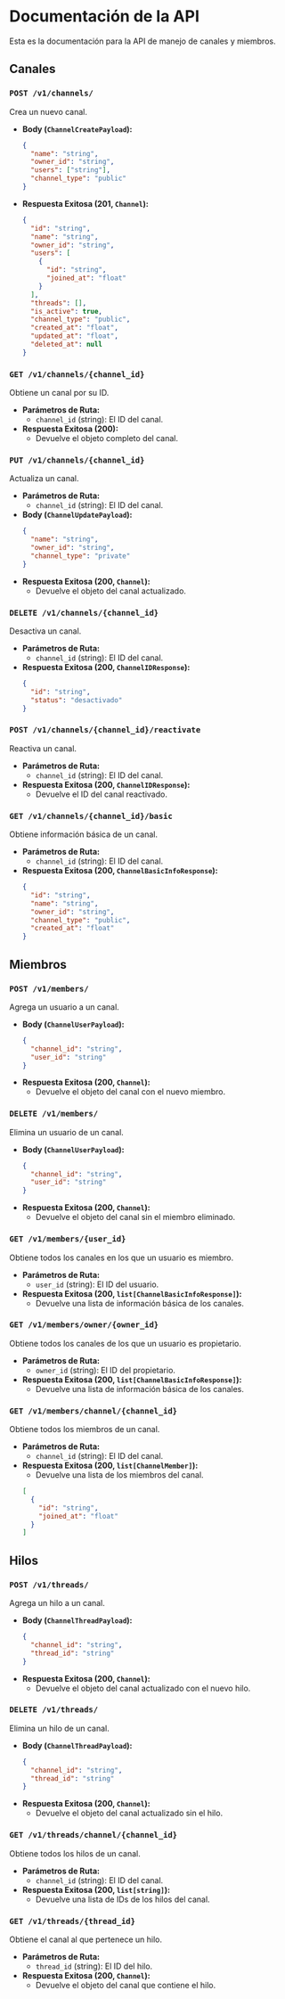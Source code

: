 # Documentación de la API

Esta es la documentación para la API de manejo de canales y miembros.

## Canales

### `POST /v1/channels/`

Crea un nuevo canal.

- **Body (`ChannelCreatePayload`):**
  ```json
  {
    "name": "string",
    "owner_id": "string",
    "users": ["string"],
    "channel_type": "public"
  }
  ```
- **Respuesta Exitosa (201, `Channel`):**
  ```json
  {
    "id": "string",
    "name": "string",
    "owner_id": "string",
    "users": [
      {
        "id": "string",
        "joined_at": "float"
      }
    ],
    "threads": [],
    "is_active": true,
    "channel_type": "public",
    "created_at": "float",
    "updated_at": "float",
    "deleted_at": null
  }
  ```

### `GET /v1/channels/{channel_id}`

Obtiene un canal por su ID.

- **Parámetros de Ruta:**
  - `channel_id` (string): El ID del canal.
- **Respuesta Exitosa (200):**
  - Devuelve el objeto completo del canal.

### `PUT /v1/channels/{channel_id}`

Actualiza un canal.

- **Parámetros de Ruta:**
  - `channel_id` (string): El ID del canal.
- **Body (`ChannelUpdatePayload`):**
  ```json
  {
    "name": "string",
    "owner_id": "string",
    "channel_type": "private"
  }
  ```
- **Respuesta Exitosa (200, `Channel`):**
  - Devuelve el objeto del canal actualizado.

### `DELETE /v1/channels/{channel_id}`

Desactiva un canal.

- **Parámetros de Ruta:**
  - `channel_id` (string): El ID del canal.
- **Respuesta Exitosa (200, `ChannelIDResponse`):**
  ```json
  {
    "id": "string",
    "status": "desactivado"
  }
  ```

### `POST /v1/channels/{channel_id}/reactivate`

Reactiva un canal.

- **Parámetros de Ruta:**
  - `channel_id` (string): El ID del canal.
- **Respuesta Exitosa (200, `ChannelIDResponse`):**
  - Devuelve el ID del canal reactivado.

### `GET /v1/channels/{channel_id}/basic`

Obtiene información básica de un canal.

- **Parámetros de Ruta:**
  - `channel_id` (string): El ID del canal.
- **Respuesta Exitosa (200, `ChannelBasicInfoResponse`):**
  ```json
  {
    "id": "string",
    "name": "string",
    "owner_id": "string",
    "channel_type": "public",
    "created_at": "float"
  }
  ```

## Miembros

### `POST /v1/members/`

Agrega un usuario a un canal.

- **Body (`ChannelUserPayload`):**
  ```json
  {
    "channel_id": "string",
    "user_id": "string"
  }
  ```
- **Respuesta Exitosa (200, `Channel`):**
  - Devuelve el objeto del canal con el nuevo miembro.

### `DELETE /v1/members/`

Elimina un usuario de un canal.

- **Body (`ChannelUserPayload`):**
  ```json
  {
    "channel_id": "string",
    "user_id": "string"
  }
  ```
- **Respuesta Exitosa (200, `Channel`):**
  - Devuelve el objeto del canal sin el miembro eliminado.

### `GET /v1/members/{user_id}`

Obtiene todos los canales en los que un usuario es miembro.

- **Parámetros de Ruta:**
  - `user_id` (string): El ID del usuario.
- **Respuesta Exitosa (200, `list[ChannelBasicInfoResponse]`):**
  - Devuelve una lista de información básica de los canales.

### `GET /v1/members/owner/{owner_id}`

Obtiene todos los canales de los que un usuario es propietario.

- **Parámetros de Ruta:**
  - `owner_id` (string): El ID del propietario.
- **Respuesta Exitosa (200, `list[ChannelBasicInfoResponse]`):**
  - Devuelve una lista de información básica de los canales.

### `GET /v1/members/channel/{channel_id}`

Obtiene todos los miembros de un canal.

- **Parámetros de Ruta:**
  - `channel_id` (string): El ID del canal.
- **Respuesta Exitosa (200, `list[ChannelMember]`):**
  - Devuelve una lista de los miembros del canal.
  ```json
  [
    {
      "id": "string",
      "joined_at": "float"
    }
  ]
  ```

## Hilos

### `POST /v1/threads/`

Agrega un hilo a un canal.

- **Body (`ChannelThreadPayload`):**
  ```json
  {
    "channel_id": "string",
    "thread_id": "string"
  }
  ```
- **Respuesta Exitosa (200, `Channel`):**
  - Devuelve el objeto del canal actualizado con el nuevo hilo.

### `DELETE /v1/threads/`

Elimina un hilo de un canal.

- **Body (`ChannelThreadPayload`):**
  ```json
  {
    "channel_id": "string",
    "thread_id": "string"
  }
  ```
- **Respuesta Exitosa (200, `Channel`):**
  - Devuelve el objeto del canal actualizado sin el hilo.

### `GET /v1/threads/channel/{channel_id}`

Obtiene todos los hilos de un canal.

- **Parámetros de Ruta:**
  - `channel_id` (string): El ID del canal.
- **Respuesta Exitosa (200, `list[string]`):**
  - Devuelve una lista de IDs de los hilos del canal.

### `GET /v1/threads/{thread_id}`

Obtiene el canal al que pertenece un hilo.

- **Parámetros de Ruta:**
  - `thread_id` (string): El ID del hilo.
- **Respuesta Exitosa (200, `Channel`):**
  - Devuelve el objeto del canal que contiene el hilo.
